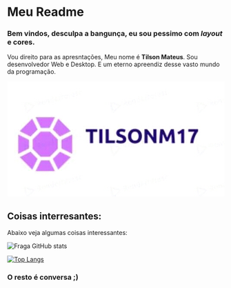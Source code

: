 

# Meu Readme

### Bem vindos, desculpa a bangunça, eu sou pessimo com ***layout*** e cores.

Vou direito para as apresntações, Meu nome é **Tilson Mateus**. 
Sou desenvolvedor Web e Desktop. E um eterno apreendiz desse vasto mundo da programação.


![Imagem de Perfil](TilsonM17/assets/01.jpg)
  
 ## **Coisas interresantes:**
 Abaixo veja algumas coisas interessantes:

![Fraga GitHub stats](https://github-readme-stats.vercel.app/api?username=TilsonM17&show_icons=true&theme=dracula&count_private=true)

[![Top Langs](https://github-readme-stats.vercel.app/api/top-langs/?username=TilsonM17&ayout=compact&hide=javascript,html,css,scss,blade,hack)](https://github.com/TilsonM17/github-readme-stats)
  

  
  ### O resto é conversa ;)
     


